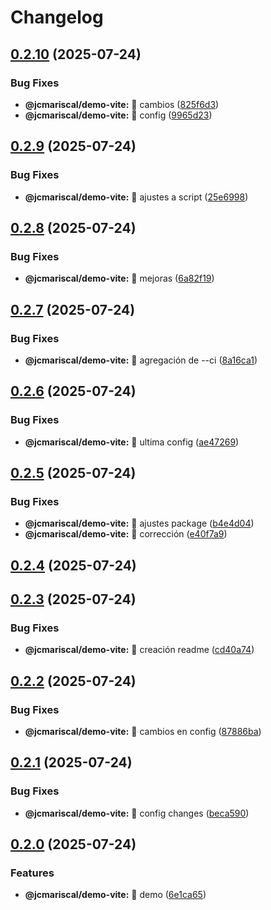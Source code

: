 # Changelog

## [0.2.10](https://github.com/jcarlosMariscal/publish-packages/compare/v0.2.9...v0.2.10) (2025-07-24)

### Bug Fixes

* **@jcmariscal/demo-vite:** :bug: cambios ([825f6d3](https://github.com/jcarlosMariscal/publish-packages/commit/825f6d3ceb56f9620bf8d2832c1ccc9f03a43fbd))
* **@jcmariscal/demo-vite:** :bug: config ([9965d23](https://github.com/jcarlosMariscal/publish-packages/commit/9965d23a8a58470018e599d19c74c68c0c8fc441))

## [0.2.9](https://github.com/jcarlosMariscal/publish-packages/compare/v0.2.8...v0.2.9) (2025-07-24)

### Bug Fixes

* **@jcmariscal/demo-vite:** :bug: ajustes a script ([25e6998](https://github.com/jcarlosMariscal/publish-packages/commit/25e6998d6829807101a069a7d0ef9e0f9aa18640))

## [0.2.8](https://github.com/jcarlosMariscal/publish-packages/compare/v0.2.7...v0.2.8) (2025-07-24)

### Bug Fixes

* **@jcmariscal/demo-vite:** :bug: mejoras ([6a82f19](https://github.com/jcarlosMariscal/publish-packages/commit/6a82f196f541c714d71de9579e9a228047f902cb))

## [0.2.7](https://github.com/jcarlosMariscal/publish-packages/compare/v0.2.6...v0.2.7) (2025-07-24)

### Bug Fixes

* **@jcmariscal/demo-vite:** :bug: agregación de --ci ([8a16ca1](https://github.com/jcarlosMariscal/publish-packages/commit/8a16ca13f8a4628ff81c34ca2feb1f4404d901d9))

## [0.2.6](https://github.com/jcarlosMariscal/publish-packages/compare/v0.2.5...v0.2.6) (2025-07-24)

### Bug Fixes

* **@jcmariscal/demo-vite:** :bug: ultima config ([ae47269](https://github.com/jcarlosMariscal/publish-packages/commit/ae47269e248095cd500d9373de28c282fab2bd02))

## [0.2.5](https://github.com/jcarlosMariscal/publish-packages/compare/v0.2.4...v0.2.5) (2025-07-24)

### Bug Fixes

* **@jcmariscal/demo-vite:** :bug: ajustes package ([b4e4d04](https://github.com/jcarlosMariscal/publish-packages/commit/b4e4d04be4db974808ac90b5a8985bb805a6eb6d))
* **@jcmariscal/demo-vite:** :bug: corrección ([e40f7a9](https://github.com/jcarlosMariscal/publish-packages/commit/e40f7a99165f55ceac79ba80333607359dbb53a4))

## [0.2.4](https://github.com/jcarlosMariscal/publish-packages/compare/v0.2.3...v0.2.4) (2025-07-24)

## [0.2.3](https://github.com/jcarlosMariscal/publish-packages/compare/v0.2.2...v0.2.3) (2025-07-24)

### Bug Fixes

* **@jcmariscal/demo-vite:** :bug: creación readme ([cd40a74](https://github.com/jcarlosMariscal/publish-packages/commit/cd40a74f3715ba77de5f41d3c5f2bae3a75c99a5))

## [0.2.2](https://github.com/jcarlosMariscal/publish-packages/compare/v0.2.1...v0.2.2) (2025-07-24)

### Bug Fixes

* **@jcmariscal/demo-vite:** :bug: cambios en config ([87886ba](https://github.com/jcarlosMariscal/publish-packages/commit/87886ba8ad4d0e09178ce1798154bfbe73df1516))

## [0.2.1](https://github.com/jcarlosMariscal/publish-packages/compare/v0.2.0...v0.2.1) (2025-07-24)

### Bug Fixes

* **@jcmariscal/demo-vite:** :bug: config changes ([beca590](https://github.com/jcarlosMariscal/publish-packages/commit/beca59046beab5a944c7db4b34103455ad308118))

## [0.2.0](https://github.com/jcarlosMariscal/publish-packages/compare/v0.1.0...v0.2.0) (2025-07-24)

### Features

* **@jcmariscal/demo-vite:** :art: demo ([6e1ca65](https://github.com/jcarlosMariscal/publish-packages/commit/6e1ca6556f3253de911d8927c4bc2f4f634df1b8))
